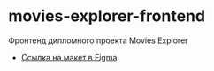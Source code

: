 # movies-explorer-frontend

Фронтенд дипломного проекта Movies Explorer

* [Ссылка на макет в Figma](https://www.figma.com/file/fKQ86bXbKt5QyLtJDXmOY4/Diploma-(Copy)?node-id=932%3A2802)